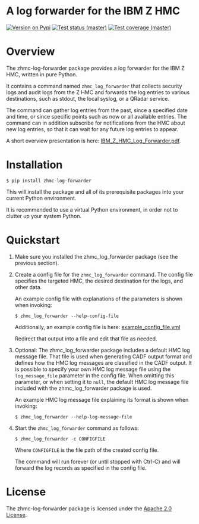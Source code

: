 # A log forwarder for the IBM Z HMC

[![Version on Pypi](https://img.shields.io/pypi/v/zhmc-log-forwarder.svg)](https://pypi.python.org/pypi/zhmc-log-forwarder/)
[![Test status (master)](https://github.com/zhmcclient/zhmc-log-forwarder/actions/workflows/test.yml/badge.svg?branch=master)](https://github.com/zhmcclient/zhmc-log-forwarder/actions/workflows/test.yml?query=branch%3Amaster)
[![Test coverage (master)](https://coveralls.io/repos/github/zhmcclient/zhmc-log-forwarder/badge.svg?branch=master)](https://coveralls.io/github/zhmcclient/zhmc-log-forwarder?branch=master)
<!---
[![Docs status (master)](https://readthedocs.org/projects/zhmc-log-forwarder/badge/?version=latest)](https://readthedocs.org/projects/zhmc-log-forwarder/builds/)
--->

# Overview

The zhmc-log-forwarder package provides a log forwarder for the IBM Z
HMC, written in pure Python.

It contains a command named `zhmc_log_forwarder` that collects security
logs and audit logs from the Z HMC and forwards the log entries to
various destinations, such as stdout, the local syslog, or a QRadar
service.

The command can gather log entries from the past, since a specified date
and time, or since specific points such as now or all available entries.
The command can in addition subscribe for notifications from the HMC
about new log entries, so that it can wait for any future log entries to
appear.

A short overview presentation is here:
[IBM_Z\_HMC_Log_Forwarder.pdf](IBM_Z_HMC_Log_Forwarder.pdf).

# Installation

``` text
$ pip install zhmc-log-forwarder
```

This will install the package and all of its prerequisite packages into
your current Python environment.

It is recommended to use a virtual Python environment, in order not to
clutter up your system Python.

# Quickstart

1.  Make sure you installed the zhmc_log_forwarder package (see the
    previous section).

2.  Create a config file for the `zhmc_log_forwarder` command. The
    config file specifies the targeted HMC, the desired destination for
    the logs, and other data.

    An example config file with explanations of the parameters is shown
    when invoking:

    ``` text
    $ zhmc_log_forwarder --help-config-file
    ```

    Additionally, an example config file is here:
    [example_config_file.yml](https://github.com/zhmcclient/zhmc-log-forwarder/blob/master/example_config_file.yml)

    Redirect that output into a file and edit that file as needed.

3.  Optional: The zhmc_log_forwarder package includes a default HMC log
    message file. That file is used when generating CADF output format
    and defines how the HMC log messages are classified in the CADF
    output. It is possible to specify your own HMC log message file
    using the `log_message_file` parameter in the config file. When
    omitting this parameter, or when setting it to `null`, the default
    HMC log message file included with the zhmc_log_forwarder package is
    used.

    An example HMC log message file explaining its format is shown when
    invoking:

    ``` text
    $ zhmc_log_forwarder --help-log-message-file
    ```

4.  Start the `zhmc_log_forwarder` command as follows:

    ``` text
    $ zhmc_log_forwarder -c CONFIGFILE
    ```

    Where `CONFIGFILE` is the file path of the created config file.

    The command will run forever (or until stopped with Ctrl-C) and will
    forward the log records as specified in the config file.

# License

The zhmc-log-forwarder package is licensed under the [Apache 2.0
License](https://github.com/zhmcclient/zhmc-log-forwarder/tree/master/LICENSE).

